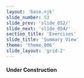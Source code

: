 ```yaml
---
layout: 'base.njk'
slide_number: 53
slide_prev: 'slide_052/'
slide_next: 'slide_054/'
section_title: 'Exercises'
slide_title: 'Summary View'
theme: 'theme_006'
slide_layout: 'grid-2'
---
```


<section class="slide__text">

#### Under Construction




</section>

<section class="slide__images">



</section>
